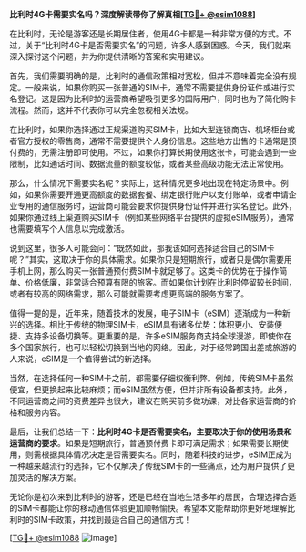 **比利时4G卡需要实名吗？深度解读带你了解真相[[TG💪+ @esim1088](https://t.me/s/esim1088)]**

在比利时，无论是游客还是长期居住者，使用4G卡都是一种非常方便的方式。不过，关于“比利时4G卡是否需要实名”的问题，许多人感到困惑。今天，我们就来深入探讨这个问题，并为你提供清晰的答案和实用建议。

首先，我们需要明确的是，比利时的通信政策相对宽松，但并不意味着完全没有规定。一般来说，如果你购买一张普通的SIM卡，通常不需要提供身份证件或进行实名登记。这是因为比利时的运营商希望吸引更多的国际用户，同时也为了简化购卡流程。然而，这并不代表你可以完全忽视相关法规。

在比利时，如果你选择通过正规渠道购买SIM卡，比如大型连锁商店、机场柜台或者官方授权的零售商，通常不需要提供个人身份信息。这些地方出售的卡通常是预付费的，无需注册即可使用。不过，如果你打算长期使用这张卡，可能会遇到一些限制，比如通话时间、数据流量的额度较低，或者某些高级功能无法正常使用。

那么，什么情况下需要实名呢？实际上，这种情况更多地出现在特定场景中。例如，如果你需要开通更高额度的数据套餐、绑定银行账户以支付账单，或者申请企业专用的通信服务时，运营商可能会要求你提供身份证件并进行实名登记。此外，如果你通过线上渠道购买SIM卡（例如某些网络平台提供的虚拟eSIM服务），通常也需要填写个人信息以完成激活。

说到这里，很多人可能会问：“既然如此，那我该如何选择适合自己的SIM卡呢？”其实，这取决于你的具体需求。如果你只是短期旅行，或者只是偶尔需要用手机上网，那么购买一张普通预付费SIM卡就足够了。这类卡的优势在于操作简单、价格低廉，非常适合预算有限的旅客。而如果你计划在比利时停留较长时间，或者有较高的网络需求，那么可能就需要考虑更高端的服务方案了。

值得一提的是，近年来，随着技术的发展，电子SIM卡（eSIM）逐渐成为一种新兴的选择。相比于传统的物理SIM卡，eSIM具有诸多优势：体积更小、安装便捷、支持多设备切换等。更重要的是，许多eSIM服务商支持全球漫游，即使你在多个国家旅行，也可以轻松切换到当地的网络。因此，对于经常跨国出差或旅游的人来说，eSIM是一个值得尝试的新选择。

当然，在选择任何一种SIM卡之前，都需要仔细权衡利弊。例如，传统SIM卡虽然便宜，但更换起来比较麻烦；而eSIM虽然方便，但并非所有设备都支持。此外，不同运营商之间的资费差异也很大，建议在购买前多做功课，对比各家运营商的价格和服务内容。

最后，让我们总结一下：**比利时4G卡是否需要实名，主要取决于你的使用场景和运营商的要求**。如果是短期旅行，普通预付费卡即可满足需求；如果需要长期使用，则需根据具体情况决定是否需要实名。同时，随着科技的进步，eSIM正成为一种越来越流行的选择，它不仅解决了传统SIM卡的一些痛点，还为用户提供了更加灵活的解决方案。

无论你是初次来到比利时的游客，还是已经在当地生活多年的居民，合理选择合适的SIM卡都能让你的移动通信体验更加顺畅愉快。希望本文能帮助你更好地理解比利时的SIM卡政策，并找到最适合自己的通信方式！

[[TG💪+ @esim1088](https://t.me/s/esim1088) ![Image](https://i.postimg.cc/4NQfJmqS/Snipaste-2025-05-13-00-14-12.png)]
